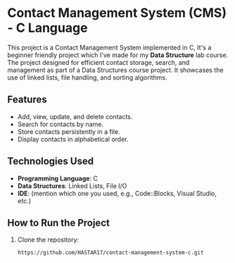 # Contact Management System (CMS) - C Language

This project is a Contact Management System implemented in C, It's a beginner friendly project which I've made for my <b>Data Structure</b> lab course. The project designed for efficient contact storage, search, and management as part of a Data Structures course project. It showcases the use of linked lists, file handling, and sorting algorithms.

## Features
- Add, view, update, and delete contacts.
- Search for contacts by name.
- Store contacts persistently in a file.
- Display contacts in alphabetical order.

## Technologies Used
- **Programming Language**: C
- **Data Structures**: Linked Lists, File I/O
- **IDE**: (mention which one you used, e.g., Code::Blocks, Visual Studio, etc.)

## How to Run the Project
1. Clone the repository:
   ```bash
   https://github.com/HASTAR17/contact-management-system-c.git
